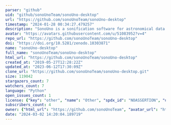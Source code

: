 ```yaml
---
parser: "github"
uid: "github/sonoUnoTeam/sonoUno-desktop"
url: "https://github.com/sonoUnoTeam/sonoUno-desktop"
timestamp: "2024-01-28 00:34:27.479257"
description: "SonoUno is a sonification software for astronomical data presented on a table (txt or csv files). The software is being developed based on the study of other software, standards of accessibility like the ISO 9241-171:2008 (Guidance on software accessibility) and theoretical framework based on literature review and end user tests."
avatar: "https://avatars.githubusercontent.com/u/51083952?v=4"
repo_url: "https://github.com/sonoUnoTeam/sonoUno-desktop"
doi: "https://doi.org/10.5281/zenodo.10303871"
name: "sonoUno-desktop"
full_name: "sonoUnoTeam/sonoUno-desktop"
html_url: "https://github.com/sonoUnoTeam/sonoUno-desktop"
created_at: "2019-05-27T12:28:22Z"
updated_at: "2023-06-12T17:30:09Z"
clone_url: "https://github.com/sonoUnoTeam/sonoUno-desktop.git"
size: 119042
stargazers_count: 7
watchers_count: 7
language: "Python"
open_issues_count: 1
license: {"key": "other", "name": "Other", "spdx_id": "NOASSERTION", "url": null, "node_id": "MDc6TGljZW5zZTA="}
subscribers_count: 4
owner: {"html_url": "https://github.com/sonoUnoTeam", "avatar_url": "https://avatars.githubusercontent.com/u/51083952?v=4", "login": "sonoUnoTeam", "type": "Organization"}
date: "2024-03-02 14:20:04.189719"
---
```

